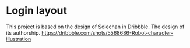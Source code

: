 # Login layout

This project is based on the design of Solechan in Dribbble.
The design of its authorship.
https://dribbble.com/shots/5568686-Robot-character-illustration

